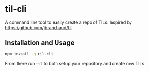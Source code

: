 # til-cli
A command line tool to easily create a repo of TILs. Inspired by https://github.com/jbranchaud/til

## Installation and Usage

```bash
npm install -g til-cli
```

From there run ```til``` to both setup your repository and create new TILs

